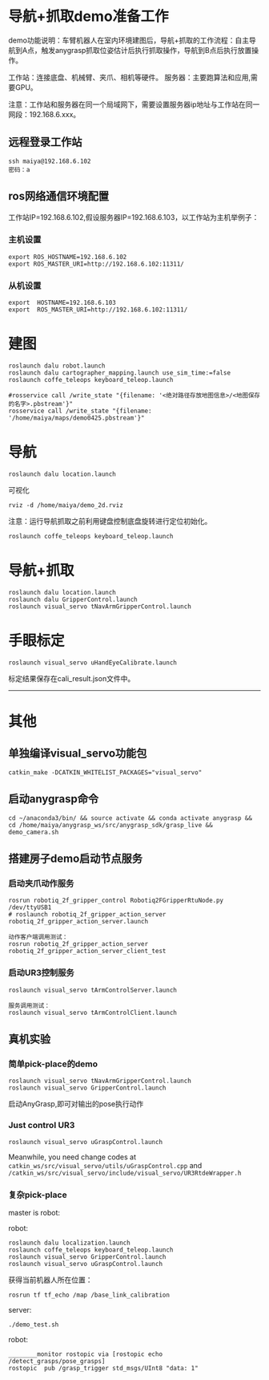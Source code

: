 
# 导航+抓取demo准备工作
demo功能说明：车臂机器人在室内环境建图后，导航+抓取的工作流程：自主导航到A点，触发anygrasp抓取位姿估计后执行抓取操作，导航到B点后执行放置操作。

工作站：连接底盘、机械臂、夹爪、相机等硬件。
服务器：主要跑算法和应用,需要GPU。

注意：工作站和服务器在同一个局域网下，需要设置服务器ip地址与工作站在同一网段：192.168.6.xxx。

## 远程登录工作站
```
ssh maiya@192.168.6.102
密码：a
```

## ros网络通信环境配置

工作站IP=192.168.6.102,假设服务器IP=192.168.6.103，以工作站为主机举例子：
### 主机设置
```
export ROS_HOSTNAME=192.168.6.102
export ROS_MASTER_URI=http://192.168.6.102:11311/
```
### 从机设置
```
export  HOSTNAME=192.168.6.103
export  ROS_MASTER_URI=http://192.168.6.102:11311/
```

# 建图
```
roslaunch dalu robot.launch
roslaunch dalu cartographer_mapping.launch use_sim_time:=false
roslaunch coffe_teleops keyboard_teleop.launch

#rosservice call /write_state "{filename: '<绝对路径存放地图信息>/<地图保存的名字>.pbstream'}"
rosservice call /write_state "{filename: '/home/maiya/maps/demo0425.pbstream'}"
```

# 导航
```
roslaunch dalu location.launch
```

可视化
```
rviz -d /home/maiya/demo_2d.rviz
```

注意：运行导航抓取之前利用键盘控制底盘旋转进行定位初始化。
```
roslaunch coffe_teleops keyboard_teleop.launch
```

<!-- # 抓取和放置
```
roslaunch realsense2_camera rs_aligned_depth.launch
rosrun robotiq_2f_gripper_control Robotiq2FGripperRtuNode.py /dev/ttyUSB1
roslaunch visual_servo uGraspControl.launch // zhijiezhua
``` -->

# 导航+抓取
```
roslaunch dalu location.launch
roslaunch dalu GripperControl.launch
roslaunch visual_servo tNavArmGripperControl.launch
```

# 手眼标定
```
roslaunch visual_servo uHandEyeCalibrate.launch
```
标定结果保存在cali_result.json文件中。

****

# 其他
## 单独编译visual_servo功能包
```shell
catkin_make -DCATKIN_WHITELIST_PACKAGES="visual_servo"
```
## 启动anygrasp命令
`cd ~/anaconda3/bin/ && source activate && conda activate anygrasp && cd /home/maiya/anygrasp_ws/src/anygrasp_sdk/grasp_live && demo_camera.sh`


## 搭建房子demo启动节点服务
### 启动夹爪动作服务
```
rosrun robotiq_2f_gripper_control Robotiq2FGripperRtuNode.py /dev/ttyUSB1
# roslaunch robotiq_2f_gripper_action_server robotiq_2f_gripper_action_server.launch

动作客户端调用测试：
rosrun robotiq_2f_gripper_action_server robotiq_2f_gripper_action_server_client_test  
```

### 启动UR3控制服务
```
roslaunch visual_servo tArmControlServer.launch

服务调用测试：
roslaunch visual_servo tArmControlClient.launch
```

## 真机实验
### 简单pick-place的demo

```shell
roslaunch visual_servo tNavArmGripperControl.launch
roslaunch visual_servo GripperControl.launch
```
启动AnyGrasp,即可对输出的pose执行动作

### Just control UR3
```
roslaunch visual_servo uGraspControl.launch 
```
Meanwhile, you need change codes at 
`catkin_ws/src/visual_servo/utils/uGraspControl.cpp` and 
`/catkin_ws/src/visual_servo/include/visual_servo/UR3RtdeWrapper.h`

### 复杂pick-place

master is robot:

robot:
```shell
roslaunch dalu localization.launch
roslaunch coffe_teleops keyboard_teleop.launch
roslaunch visual_servo GripperControl.launch
roslaunch visual_servo uGraspControl.launch 
```
获得当前机器人所在位置：
```
rosrun tf tf_echo /map /base_link_calibration
```

server:
```shell
./demo_test.sh
```
robot:
```shell
________monitor rostopic via [rostopic echo /detect_grasps/pose_grasps]
rostopic  pub /grasp_trigger std_msgs/UInt8 "data: 1"
```

